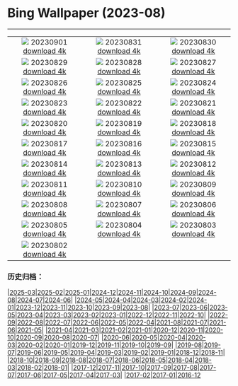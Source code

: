 # Bing Wallpaper (2023-08)
**************
| | | |
| :----: | :----: | :----: |
| ![](https://www.bing.com/th?id=OHR.TurkeyTailMush_EN-GB2359636986_1920x1080.jpg) 20230901 [download 4k](https://www.bing.com/th?id=OHR.TurkeyTailMush_EN-GB2359636986_UHD.jpg) | ![](https://www.bing.com/th?id=OHR.IronwoodCactus_EN-GB2435607805_1920x1080.jpg) 20230831 [download 4k](https://www.bing.com/th?id=OHR.IronwoodCactus_EN-GB2435607805_UHD.jpg) | ![](https://www.bing.com/th?id=OHR.NingalooShark_EN-GB2488880393_1920x1080.jpg) 20230830 [download 4k](https://www.bing.com/th?id=OHR.NingalooShark_EN-GB2488880393_UHD.jpg) |
| ![](https://www.bing.com/th?id=OHR.MangrovePark_EN-GB9980790677_1920x1080.jpg) 20230829 [download 4k](https://www.bing.com/th?id=OHR.MangrovePark_EN-GB9980790677_UHD.jpg) | ![](https://www.bing.com/th?id=OHR.DubrovnikHarbor_EN-GB2595523896_1920x1080.jpg) 20230828 [download 4k](https://www.bing.com/th?id=OHR.DubrovnikHarbor_EN-GB2595523896_UHD.jpg) | ![](https://www.bing.com/th?id=OHR.NottingHillCarnivalUK_EN-GB4084408815_1920x1080.jpg) 20230827 [download 4k](https://www.bing.com/th?id=OHR.NottingHillCarnivalUK_EN-GB4084408815_UHD.jpg) |
| ![](https://www.bing.com/th?id=OHR.MuseumIsland_EN-GB2659579604_1920x1080.jpg) 20230826 [download 4k](https://www.bing.com/th?id=OHR.MuseumIsland_EN-GB2659579604_UHD.jpg) | ![](https://www.bing.com/th?id=OHR.YellowstoneFalls_EN-GB2715423091_1920x1080.jpg) 20230825 [download 4k](https://www.bing.com/th?id=OHR.YellowstoneFalls_EN-GB2715423091_UHD.jpg) | ![](https://www.bing.com/th?id=OHR.SharkFinCove_EN-GB1405629426_1920x1080.jpg) 20230824 [download 4k](https://www.bing.com/th?id=OHR.SharkFinCove_EN-GB1405629426_UHD.jpg) |
| ![](https://www.bing.com/th?id=OHR.SkogafossWaterfall_EN-GB8609831067_1920x1080.jpg) 20230823 [download 4k](https://www.bing.com/th?id=OHR.SkogafossWaterfall_EN-GB8609831067_UHD.jpg) | ![](https://www.bing.com/th?id=OHR.TunisiaAmphitheatre_EN-GB8662535269_1920x1080.jpg) 20230822 [download 4k](https://www.bing.com/th?id=OHR.TunisiaAmphitheatre_EN-GB8662535269_UHD.jpg) | ![](https://www.bing.com/th?id=OHR.CotswoldEngland_EN-GB8705579866_1920x1080.jpg) 20230821 [download 4k](https://www.bing.com/th?id=OHR.CotswoldEngland_EN-GB8705579866_UHD.jpg) |
| ![](https://www.bing.com/th?id=OHR.StartPointLight_EN-GB8752172309_1920x1080.jpg) 20230820 [download 4k](https://www.bing.com/th?id=OHR.StartPointLight_EN-GB8752172309_UHD.jpg) | ![](https://www.bing.com/th?id=OHR.CameraSquirrel_EN-GB8816985093_1920x1080.jpg) 20230819 [download 4k](https://www.bing.com/th?id=OHR.CameraSquirrel_EN-GB8816985093_UHD.jpg) | ![](https://www.bing.com/th?id=OHR.AvatarMountain_EN-GB8866230548_1920x1080.jpg) 20230818 [download 4k](https://www.bing.com/th?id=OHR.AvatarMountain_EN-GB8866230548_UHD.jpg) |
| ![](https://www.bing.com/th?id=OHR.InfinityTaipei_EN-GB3498072213_1920x1080.jpg) 20230817 [download 4k](https://www.bing.com/th?id=OHR.InfinityTaipei_EN-GB3498072213_UHD.jpg) | ![](https://www.bing.com/th?id=OHR.KeyWestBridge_EN-GB5461803500_1920x1080.jpg) 20230816 [download 4k](https://www.bing.com/th?id=OHR.KeyWestBridge_EN-GB5461803500_UHD.jpg) | ![](https://www.bing.com/th?id=OHR.TaorminaSquare_EN-GB8740194258_1920x1080.jpg) 20230815 [download 4k](https://www.bing.com/th?id=OHR.TaorminaSquare_EN-GB8740194258_UHD.jpg) |
| ![](https://www.bing.com/th?id=OHR.GeckoLeaf_EN-GB5757875928_1920x1080.jpg) 20230814 [download 4k](https://www.bing.com/th?id=OHR.GeckoLeaf_EN-GB5757875928_UHD.jpg) | ![](https://www.bing.com/th?id=OHR.PerseidsOregon_EN-GB5150858972_1920x1080.jpg) 20230813 [download 4k](https://www.bing.com/th?id=OHR.PerseidsOregon_EN-GB5150858972_UHD.jpg) | ![](https://www.bing.com/th?id=OHR.ThreeElephants_EN-GB4525682311_1920x1080.jpg) 20230812 [download 4k](https://www.bing.com/th?id=OHR.ThreeElephants_EN-GB4525682311_UHD.jpg) |
| ![](https://www.bing.com/th?id=OHR.JupiterArtland_EN-GB9945954450_1920x1080.jpg) 20230811 [download 4k](https://www.bing.com/th?id=OHR.JupiterArtland_EN-GB9945954450_UHD.jpg) | ![](https://www.bing.com/th?id=OHR.WorldLionDay_EN-GB2950747752_1920x1080.jpg) 20230810 [download 4k](https://www.bing.com/th?id=OHR.WorldLionDay_EN-GB2950747752_UHD.jpg) | ![](https://www.bing.com/th?id=OHR.BathurstArt_EN-GB5230437301_1920x1080.jpg) 20230809 [download 4k](https://www.bing.com/th?id=OHR.BathurstArt_EN-GB5230437301_UHD.jpg) |
| ![](https://www.bing.com/th?id=OHR.MichaelsMountCornwall_EN-GB2571189638_1920x1080.jpg) 20230808 [download 4k](https://www.bing.com/th?id=OHR.MichaelsMountCornwall_EN-GB2571189638_UHD.jpg) | ![](https://www.bing.com/th?id=OHR.BodieNC_EN-GB1725462371_1920x1080.jpg) 20230807 [download 4k](https://www.bing.com/th?id=OHR.BodieNC_EN-GB1725462371_UHD.jpg) | ![](https://www.bing.com/th?id=OHR.NaganoPond_EN-GB0382059808_1920x1080.jpg) 20230806 [download 4k](https://www.bing.com/th?id=OHR.NaganoPond_EN-GB0382059808_UHD.jpg) |
| ![](https://www.bing.com/th?id=OHR.AtlanticPuffin_EN-GB2052526705_1920x1080.jpg) 20230805 [download 4k](https://www.bing.com/th?id=OHR.AtlanticPuffin_EN-GB2052526705_UHD.jpg) | ![](https://www.bing.com/th?id=OHR.GothicRuins_EN-GB8583804853_1920x1080.jpg) 20230804 [download 4k](https://www.bing.com/th?id=OHR.GothicRuins_EN-GB8583804853_UHD.jpg) | ![](https://www.bing.com/th?id=OHR.ZelenciSprings_EN-GB9091067954_1920x1080.jpg) 20230803 [download 4k](https://www.bing.com/th?id=OHR.ZelenciSprings_EN-GB9091067954_UHD.jpg) |
| ![](https://www.bing.com/th?id=OHR.CapitolButte_EN-GB7380981920_1920x1080.jpg) 20230802 [download 4k](https://www.bing.com/th?id=OHR.CapitolButte_EN-GB7380981920_UHD.jpg) |  |  |

### 历史归档：

|[2025-03](2025-03/2025-03.md)|[2025-02](2025-02/2025-02.md)|[2025-01](2025-01/2025-01.md)|[2024-12](2024-12/2024-12.md)|[2024-11](2024-11/2024-11.md)|[2024-10](2024-10/2024-10.md)|[2024-09](2024-09/2024-09.md)|[2024-08](2024-08/2024-08.md)|[2024-07](2024-07/2024-07.md)|[2024-06](2024-06/2024-06.md)|
|[2024-05](2024-05/2024-05.md)|[2024-04](2024-04/2024-04.md)|[2024-03](2024-03/2024-03.md)|[2024-02](2024-02/2024-02.md)|[2024-01](2024-01/2024-01.md)|[2023-12](2023-12/2023-12.md)|[2023-11](2023-11/2023-11.md)|[2023-10](2023-10/2023-10.md)|[2023-09](2023-09/2023-09.md)|[2023-08](2023-08/2023-08.md)|
|[2023-07](2023-07/2023-07.md)|[2023-06](2023-06/2023-06.md)|[2023-05](2023-05/2023-05.md)|[2023-04](2023-04/2023-04.md)|[2023-03](2023-03/2023-03.md)|[2023-02](2023-02/2023-02.md)|[2023-01](2023-01/2023-01.md)|[2022-12](2022-12/2022-12.md)|[2022-11](2022-11/2022-11.md)|[2022-10](2022-10/2022-10.md)|
|[2022-09](2022-09/2022-09.md)|[2022-08](2022-08/2022-08.md)|[2022-07](2022-07/2022-07.md)|[2022-06](2022-06/2022-06.md)|[2022-05](2022-05/2022-05.md)|[2022-04](2022-04/2022-04.md)|[2021-08](2021-08/2021-08.md)|[2021-07](2021-07/2021-07.md)|[2021-06](2021-06/2021-06.md)|[2021-05](2021-05/2021-05.md)|
|[2021-04](2021-04/2021-04.md)|[2021-03](2021-03/2021-03.md)|[2021-02](2021-02/2021-02.md)|[2021-01](2021-01/2021-01.md)|[2020-12](2020-12/2020-12.md)|[2020-11](2020-11/2020-11.md)|[2020-10](2020-10/2020-10.md)|[2020-09](2020-09/2020-09.md)|[2020-08](2020-08/2020-08.md)|[2020-07](2020-07/2020-07.md)|
|[2020-06](2020-06/2020-06.md)|[2020-05](2020-05/2020-05.md)|[2020-04](2020-04/2020-04.md)|[2020-03](2020-03/2020-03.md)|[2020-02](2020-02/2020-02.md)|[2020-01](2020-01/2020-01.md)|[2019-12](2019-12/2019-12.md)|[2019-11](2019-11/2019-11.md)|[2019-10](2019-10/2019-10.md)|[2019-09](2019-09/2019-09.md)|
|[2019-08](2019-08/2019-08.md)|[2019-07](2019-07/2019-07.md)|[2019-06](2019-06/2019-06.md)|[2019-05](2019-05/2019-05.md)|[2019-04](2019-04/2019-04.md)|[2019-03](2019-03/2019-03.md)|[2019-02](2019-02/2019-02.md)|[2019-01](2019-01/2019-01.md)|[2018-12](2018-12/2018-12.md)|[2018-11](2018-11/2018-11.md)|
|[2018-10](2018-10/2018-10.md)|[2018-09](2018-09/2018-09.md)|[2018-08](2018-08/2018-08.md)|[2018-07](2018-07/2018-07.md)|[2018-06](2018-06/2018-06.md)|[2018-05](2018-05/2018-05.md)|[2018-04](2018-04/2018-04.md)|[2018-03](2018-03/2018-03.md)|[2018-02](2018-02/2018-02.md)|[2018-01](2018-01/2018-01.md)|
|[2017-12](2017-12/2017-12.md)|[2017-11](2017-11/2017-11.md)|[2017-10](2017-10/2017-10.md)|[2017-09](2017-09/2017-09.md)|[2017-08](2017-08/2017-08.md)|[2017-07](2017-07/2017-07.md)|[2017-06](2017-06/2017-06.md)|[2017-05](2017-05/2017-05.md)|[2017-04](2017-04/2017-04.md)|[2017-03](2017-03/2017-03.md)|
|[2017-02](2017-02/2017-02.md)|[2017-01](2017-01/2017-01.md)|[2016-12](2016-12/2016-12.md)